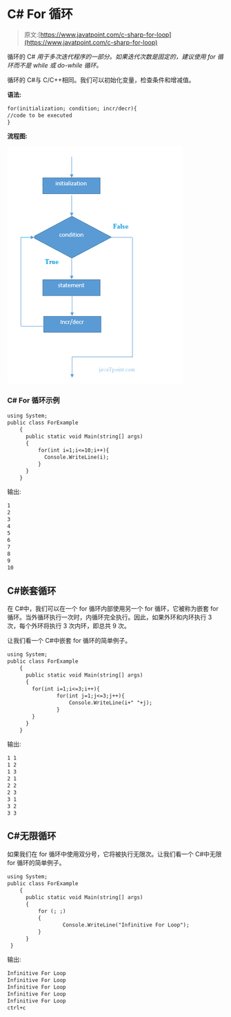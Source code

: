 # C# For 循环

> 原文:[https://www.javatpoint.com/c-sharp-for-loop](https://www.javatpoint.com/c-sharp-for-loop)

循环的 C# *用于多次迭代程序的一部分。如果迭代次数是固定的，建议使用 for 循环而不是 while 或 do-while 循环。*

循环的 C#与 C/C++相同。我们可以初始化变量，检查条件和增减值。

**语法:**

```
for(initialization; condition; incr/decr){
//code to be executed
}

```

**流程图:**

![C# for loop flowchart](img/fa3f100d4c57f57611766540446b1414.png)

### C# For 循环示例

```
using System;
public class ForExample
    {
      public static void Main(string[] args)
      {
          for(int i=1;i<=10;i++){  
            Console.WriteLine(i);  
          }  
      }
    }

```

输出:

```
1
2
3
4
5
6
7
8
9
10

```

## C#嵌套循环

在 C#中，我们可以在一个 for 循环内部使用另一个 for 循环，它被称为嵌套 for 循环。当外循环执行一次时，内循环完全执行。因此，如果外环和内环执行 3 次，每个外环将执行 3 次内环，即总共 9 次。

让我们看一个 C#中嵌套 for 循环的简单例子。

```
using System;
public class ForExample
    {
      public static void Main(string[] args)
      {
        for(int i=1;i<=3;i++){  
                for(int j=1;j<=3;j++){  
                    Console.WriteLine(i+" "+j);  
                }  
        }  
      }
    }

```

输出:

```
1 1
1 2
1 3
2 1
2 2 
2 3
3 1
3 2
3 3

```

## C#无限循环

如果我们在 for 循环中使用双分号，它将被执行无限次。让我们看一个 C#中无限 for 循环的简单例子。

```
using System;
public class ForExample
    {
      public static void Main(string[] args)
      {
          for (; ;)
          {
                  Console.WriteLine("Infinitive For Loop");
          }  
      }
 }

```

输出:

```
Infinitive For Loop
Infinitive For Loop
Infinitive For Loop
Infinitive For Loop
Infinitive For Loop
ctrl+c

```
